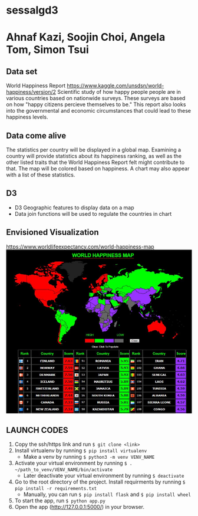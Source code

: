 # sessalgd3

# Ahnaf Kazi, Soojin Choi, Angela Tom, Simon Tsui

## Data set
World Happiness Report
https://www.kaggle.com/unsdsn/world-happiness/version/2
Scientific study of how happy people people are in various countries based on nationwide surveys. These surveys are based on how "happy citizens percieve themselves to be." This report also looks into the governmental and economic circumstances that could lead to these happiness levels.

## Data come alive
The statistics per country will be displayed in a global map. Examining a country will provide statistics about its happiness ranking, as well as the other listed traits that the World Happiness Report felt might contribute to that. The map will be colored based on happiness. A chart may also appear with a list of these statistics.

## D3
- D3 Geographic features to display data on a map
- Data join functions will be used to regulate the countries in chart

## Envisioned Visualization
https://www.worldlifeexpectancy.com/world-happiness-map
![map](https://github.com/AhnafK/sessalgd3/blob/master/mockup.JPG?raw=true)

## LAUNCH CODES
1. Copy the ssh/https link and run `$ git clone <link>`
2. Install virtualenv by running `$ pip install virtualenv`
   * Make a venv by running `$ python3 -m venv VENV_NAME`
3. Activate your virtual environment by running `$ . ~/path_to_venv/VENV_NAME/bin/activate`
   * Later deactivate your virtual environment by running `$ deactivate`
4. Go to the root directory of the project. Install requirments by running `$ pip install -r requirements.txt`
   * Manually, you can run `$ pip install flask` and `$ pip install wheel`
5. To start the app, run `$ python app.py`
6. Open the app (http://127.0.0.1:5000/) in your browser.
